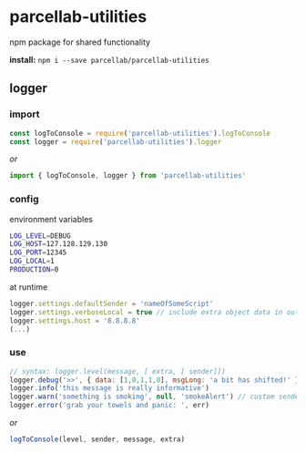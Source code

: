 # parcellab-utilities 
npm package for shared functionality

**install:** `npm i --save parcellab/parcellab-utilities`

## logger

### import
```javascript
const logToConsole = require('parcellab-utilities').logToConsole
const logger = require('parcellab-utilities').logger
```
*or*
```javascript
import { logToConsole, logger } from 'parcellab-utilities'
```
### config
environment variables
```bash
LOG_LEVEL=DEBUG
LOG_HOST=127.128.129.130
LOG_PORT=12345
LOG_LOCAL=1
PRODUCTION=0
```
at runtime
```javascript
logger.settings.defaultSender = 'nameOfSomeScript'
logger.settings.verboseLocal = true // include extra object data in output
logger.settings.host = '8.8.8.8'
(...)
```

### use
```javascript
// syntax: logger.level(message, [ extra, [ sender]])
logger.debug('>>', { data: [1,0,1,1,0], msgLong: 'a bit has shifted!' })
logger.info('this message is really informative')
logger.warn('something is smoking', null, 'smokeAlert') // custom sender
logger.error('grab your towels and panic: ', err)
```
*or*
```javascript
logToConsole(level, sender, message, extra)
```
